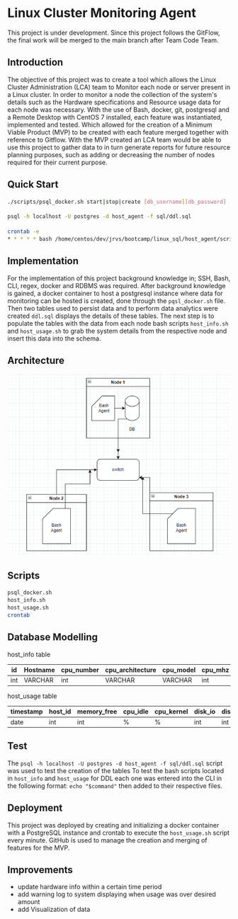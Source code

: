 # Linux Cluster Monitoring Agent
This project is under development. Since this project follows
the GitFlow, the final work will be merged to the main branch 
after Team Code Team.
## Introduction
The objective of this project was to create a tool which allows the Linux Cluster Administration (LCA) team to Monitor each node or server present in a Linux cluster. In order to monitor a node the collection of the system's details such as the Hardware specifications and Resource usage data for each node was necessary.
With the use of Bash, docker, git, postgresql and a Remote Desktop with CentOS 7 installed, each feature was instantiated, implemented and tested.
Which allowed for the creation of a Minimum Viable Product (MVP) to be created with each feature merged together with reference to Gitflow. With the MVP created an LCA team would be able to use this project to gather data to in turn generate reports for future resource planning purposes, such as adding or decreasing the number of nodes required for their current purpose.

## Quick Start
````bash
./scripts/psql_docker.sh start|stop|create [db_username][db_password]

psql -h localhost -U postgres -d host_agent -f sql/ddl.sql

crontab -e
* * * * * bash /home/centos/dev/jrvs/bootcamp/linux_sql/host_agent/scripts/host_usage.sh localhost 5432 host_agent postgres password > /tmp/host_usage.log
````

## Implementation
For the implementation of this project background knowledge in; SSH, Bash, CLI, regex, docker and RDBMS was required.
After background knowledge is gained, a docker container to host a postgresql instance where data for monitoring can be hosted is created, done through the `pqsl_docker.sh` file.
Then two tables used to persist data and to perform data analytics were created `ddl.sql` displays the details of these tables.
The next step is to populate the tables with the data from each node bash scripts `host_info.sh` and `host_usage.sh` to grab the system details from the respective node and insert this data into the schema.
## Architecture

![architecture](./assets/image.png)

## Scripts
````bash
psql_docker.sh
host_info.sh
host_usage.sh
crontab

````
## Database Modelling

host_info table

| id  | Hostname | cpu_number | cpu_architecture |cpu_model | cpu_mhz | L2_cache | total_mem | timestamp |
|-----| ------- | ---------- | ---------------- | -------- | ------ | ------ | -------- | ------------------ |
| int | VARCHAR | int | VARCHAR | VARCHAR | int | int | int | UTC date |

host_usage table

| timestamp | host_id | memory_free | cpu_idle | cpu_kernel | disk_io | disk_available |
|-----------|---------|-------------|----------|------------|---------|----------------|
| date      | int     | int         | %        | %          | int     | int            |
## Test
The `psql -h localhost -U postgres -d host_agent -f sql/ddl.sql` script was used to test the creation of the tables 
To test the bash scripts located in `host_info` and `host_usage` for DDL each one was entered into the CLI in the following format: `echo "$command"`
 then added to their respective files.
## Deployment
This project was deployed by creating and initializing a docker container with a PostgreSQL instance and crontab to execute the `host_usage.sh` script every minute.
GitHub is used to manage the creation and merging of features for the MVP.

## Improvements
- update hardware info within a certain time period
- add warning log to system displaying when usage was over desired amount
- add Visualization of data 